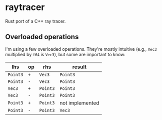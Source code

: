 # raytracer

Rust port of a C++ ray tracer.

## Overloaded operations

I'm using a few overloaded operations. They're mostly intuitive (e.g., `Vec3`
multiplied by `f64` is `Vec3`), but some are important to know:

|      lhs |  op |      rhs |          result |
|----------|-----|----------|-----------------|
| `Point3` | `+` |   `Vec3` |        `Point3` |
| `Point3` | `-` |   `Vec3` |        `Point3` |
|   `Vec3` | `+` | `Point3` |        `Point3` |
|   `Vec3` | `-` | `Point3` |        `Point3` |
| `Point3` | `+` | `Point3` | not implemented |
| `Point3` | `-` | `Point3` |          `Vec3` |
